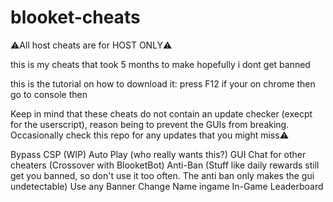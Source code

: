 # blooket-cheats
⚠️All host cheats are for HOST ONLY⚠️

this is my cheats that took 5 months to make hopefully i dont get banned 

this is the tutorial on how to download it:
press F12 if your on chrome then go to console then 


Keep in mind that these cheats do not contain an update checker (execpt for the userscript), reason being to prevent the GUIs from breaking. Occasionally check this repo for any updates that you might miss⚠️



Bypass CSP (WIP)
 Auto Play (who really wants this?)
 GUI Chat for other cheaters (Crossover with BlooketBot)
 Anti-Ban (Stuff like daily rewards still get you banned, so don't use it too often. The anti ban only makes the gui undetectable)
 Use any Banner
 Change Name ingame
 In-Game Leaderboard
